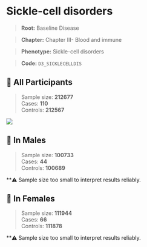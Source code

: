 # Sickle-cell disorders

> **Root:** Baseline Disease  

> **Chapter:** Chapter III- Blood and immune  

> **Phenotype:** Sickle-cell disorders  

> **Code:** `D3_SICKLECELLDIS`

## 🧪 All Participants  
> Sample size: **212677**  
> Cases: **110**  
> Controls: **212567**
<img src="/Disease/Figures/ALL/Incidence/D3_SICKLECELLDIS.png"/>
<CsvTable src="/Disease_Data/ALL/Incidence/COX_D3_SICKLECELLDIS.csv" label="🔍 View full results" />

## 👨 In Males  
> Sample size: **100733**  
> Cases: **44**  
> Controls: **100689**

**⚠️ Sample size too small to interpret results reliably.


## 👩 In Females  
> Sample size: **111944**  
> Cases: **66**  
> Controls: **111878**

**⚠️ Sample size too small to interpret results reliably.

